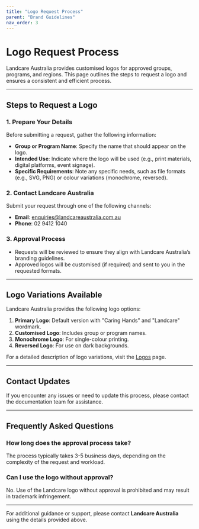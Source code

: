 ```yaml
---
title: "Logo Request Process"
parent: "Brand Guidelines"
nav_order: 3
---
```


# Logo Request Process

Landcare Australia provides customised logos for approved groups, programs, and regions. This page outlines the steps to request a logo and ensures a consistent and efficient process.

---

## Steps to Request a Logo
### 1. Prepare Your Details
Before submitting a request, gather the following information:
- **Group or Program Name**: Specify the name that should appear on the logo.
- **Intended Use**: Indicate where the logo will be used (e.g., print materials, digital platforms, event signage).
- **Specific Requirements**: Note any specific needs, such as file formats (e.g., SVG, PNG) or colour variations (monochrome, reversed).

### 2. Contact Landcare Australia
Submit your request through one of the following channels:
- **Email**: enquiries@landcareaustralia.com.au
- **Phone**: 02 9412 1040

### 3. Approval Process
- Requests will be reviewed to ensure they align with Landcare Australia’s branding guidelines.
- Approved logos will be customised (if required) and sent to you in the requested formats.

---

## Logo Variations Available
Landcare Australia provides the following logo options:
1. **Primary Logo**: Default version with "Caring Hands" and "Landcare" wordmark.
2. **Customised Logo**: Includes group or program names.
3. **Monochrome Logo**: For single-colour printing.
4. **Reversed Logo**: For use on dark backgrounds.

For a detailed description of logo variations, visit the [Logos](logos.md) page.

---

## Contact Updates
If you encounter any issues or need to update this process, please contact the documentation team for assistance.

---

## Frequently Asked Questions
### How long does the approval process take?
The process typically takes 3-5 business days, depending on the complexity of the request and workload.

### Can I use the logo without approval?
No. Use of the Landcare logo without approval is prohibited and may result in trademark infringement.

---

For additional guidance or support, please contact **Landcare Australia** using the details provided above.

